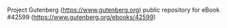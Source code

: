 Project Gutenberg (https://www.gutenberg.org) public repository for eBook #42599 (https://www.gutenberg.org/ebooks/42599)
